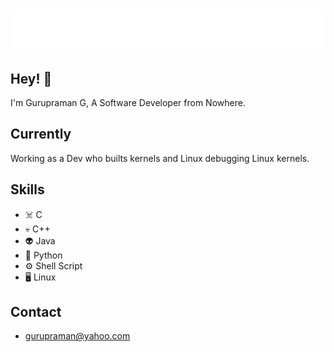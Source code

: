 <h1 align="center">
  <img src="Name.svg" alt="Gurupraman G" />
</h1>

## Hey! 👋
I'm Gurupraman G, A Software Developer from Nowhere.


## Currently
Working as a Dev who builts kernels and Linux debugging Linux kernels.


## Skills
- :skull_and_crossbones: C
- :skull: C++
- :alien: Java
- :robot: Python
- ⚙ Shell Script
- :desktop_computer: Linux

## Contact
- gurupraman@yahoo.com
                                                                                       
